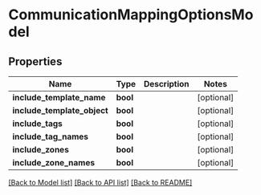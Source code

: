 # CommunicationMappingOptionsModel

## Properties
Name | Type | Description | Notes
------------ | ------------- | ------------- | -------------
**include_template_name** | **bool** |  | [optional] 
**include_template_object** | **bool** |  | [optional] 
**include_tags** | **bool** |  | [optional] 
**include_tag_names** | **bool** |  | [optional] 
**include_zones** | **bool** |  | [optional] 
**include_zone_names** | **bool** |  | [optional] 

[[Back to Model list]](../README.md#documentation-for-models) [[Back to API list]](../README.md#documentation-for-api-endpoints) [[Back to README]](../README.md)


